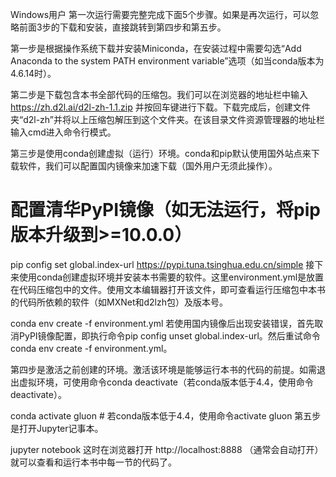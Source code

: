 Windows用户
第一次运行需要完整完成下面5个步骤。如果是再次运行，可以忽略前面3步的下载和安装，直接跳转到第四步和第五步。

第一步是根据操作系统下载并安装Miniconda，在安装过程中需要勾选“Add Anaconda to the system PATH environment variable”选项（如当conda版本为4.6.14时）。

第二步是下载包含本书全部代码的压缩包。我们可以在浏览器的地址栏中输入 https://zh.d2l.ai/d2l-zh-1.1.zip 并按回车键进行下载。下载完成后，创建文件夹“d2l-zh”并将以上压缩包解压到这个文件夹。在该目录文件资源管理器的地址栏输入cmd进入命令行模式。

第三步是使用conda创建虚拟（运行）环境。conda和pip默认使用国外站点来下载软件，我们可以配置国内镜像来加速下载（国外用户无须此操作）。

# 配置清华PyPI镜像（如无法运行，将pip版本升级到>=10.0.0）
pip config set global.index-url https://pypi.tuna.tsinghua.edu.cn/simple
接下来使用conda创建虚拟环境并安装本书需要的软件。这里environment.yml是放置在代码压缩包中的文件。使用文本编辑器打开该文件，即可查看运行压缩包中本书的代码所依赖的软件（如MXNet和d2lzh包）及版本号。

conda env create -f environment.yml
若使用国内镜像后出现安装错误，首先取消PyPI镜像配置，即执行命令pip config unset global.index-url。然后重试命令conda env create -f environment.yml。

第四步是激活之前创建的环境。激活该环境是能够运行本书的代码的前提。如需退出虚拟环境，可使用命令conda deactivate（若conda版本低于4.4，使用命令deactivate）。

conda activate gluon  # 若conda版本低于4.4，使用命令activate gluon
第五步是打开Jupyter记事本。

jupyter notebook
这时在浏览器打开 http://localhost:8888 （通常会自动打开）就可以查看和运行本书中每一节的代码了。
